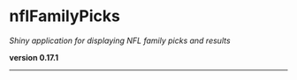 # nflFamilyPicks

*Shiny application for displaying NFL family picks and results*

**version 0.17.1**

----------
